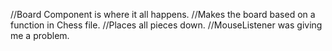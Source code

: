 //Board Component is where it all happens.
//Makes the board based on a function in Chess file.
//Places all pieces down.
//MouseListener was giving me a problem.
